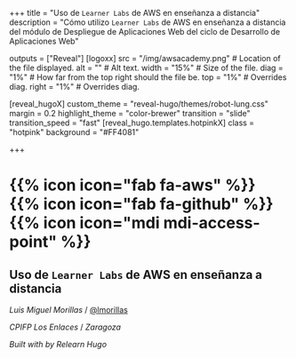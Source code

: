 +++
title = "Uso de `Learner Labs` de AWS en enseñanza a distancia"
description = "Cómo utilizo `Learner Labs` de AWS en enseñanza a distancia del módulo de Despliegue de Aplicaciones Web del ciclo de Desarrollo de Aplicaciones Web"

outputs = ["Reveal"]
[logoxx]
src = "/img/awsacademy.png" # Location of the file displayed.
alt = "" # Alt text. 
width = "15%" # Size of the file.
diag = "1%" # How far from the top right should the file be.
top = "1%" # Overrides diag.
right = "1%" # Overrides diag.

[reveal_hugoX]
custom_theme = "reveal-hugo/themes/robot-lung.css"
margin = 0.2
highlight_theme = "color-brewer"
transition = "slide"
transition_speed = "fast"
[reveal_hugo.templates.hotpinkX]
class = "hotpink"
background = "#FF4081"

+++


# {{% icon icon="fab fa-aws" %}} {{% icon icon="fab fa-github" %}} {{% icon icon="mdi mdi-access-point" %}}
## Uso de `Learner Labs` de AWS en enseñanza a distancia

*Luis Miguel Morillas* / [@lmorillas](https://lmorillas.github.io/)

*CPIFP Los Enlaces* / *Zaragoza*

*Built with <i class="fas fa-heart" style="color:red"></i> by Relearn Hugo*

